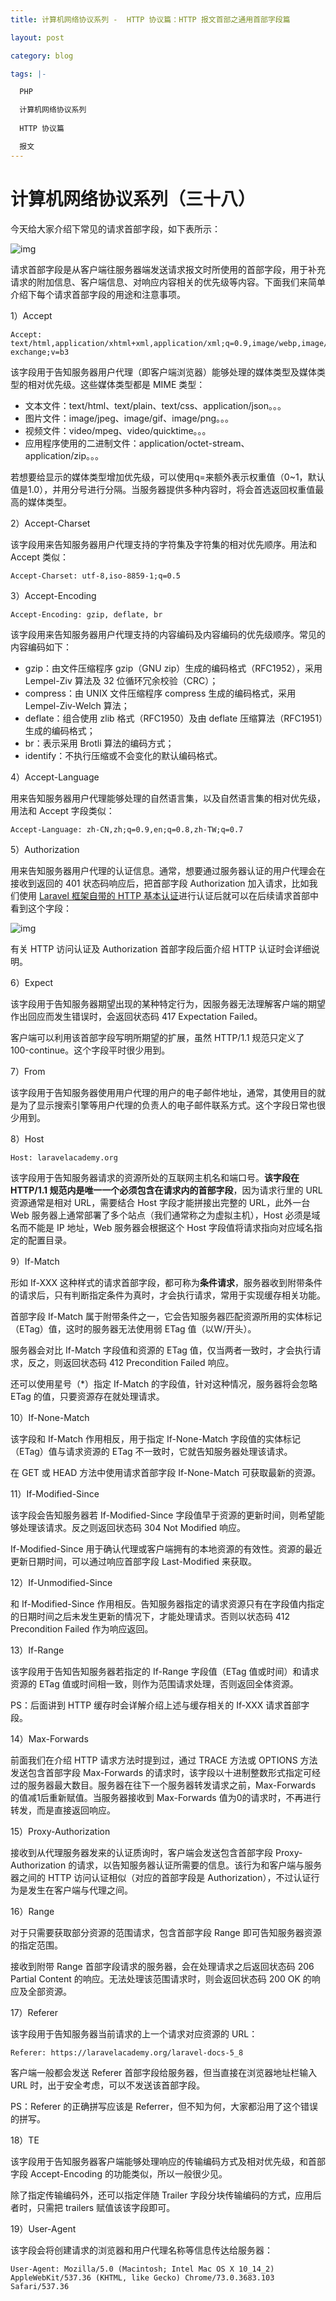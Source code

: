 ```yaml
---
title: 计算机网络协议系列 -  HTTP 协议篇：HTTP 报文首部之通用首部字段篇

layout: post

category: blog

tags: |-

  PHP

  计算机网络协议系列
  
  HTTP 协议篇

  报文
---
```




# 计算机网络协议系列（三十八）



今天给大家介绍下常见的请求首部字段，如下表所示：

![img](/assets/post/dca15e3ff18241f98adf33d8b0804e207487054c2ab3f68e5e4bbe943db916c1.png)

请求首部字段是从客户端往服务器端发送请求报文时所使用的首部字段，用于补充请求的附加信息、客户端信息、对响应内容相关的优先级等内容。下面我们来简单介绍下每个请求首部字段的用途和注意事项。

1）Accept

```
Accept: text/html,application/xhtml+xml,application/xml;q=0.9,image/webp,image/apng,*/*;q=0.8,application/signed-exchange;v=b3
```

该字段用于告知服务器用户代理（即客户端浏览器）能够处理的媒体类型及媒体类型的相对优先级。这些媒体类型都是 MIME 类型：

- 文本文件：text/html、text/plain、text/css、application/json。。。
- 图片文件：image/jpeg、image/gif、image/png。。。
- 视频文件：video/mpeg、video/quicktime。。。
- 应用程序使用的二进制文件：application/octet-stream、application/zip。。。

若想要给显示的媒体类型增加优先级，可以使用q=来额外表示权重值（0~1，默认值是1.0），并用分号进行分隔。当服务器提供多种内容时，将会首选返回权重值最高的媒体类型。

2）Accept-Charset

该字段用来告知服务器用户代理支持的字符集及字符集的相对优先顺序。用法和 Accept 类似：

```
Accept-Charset: utf-8,iso-8859-1;q=0.5
```

3）Accept-Encoding

```
Accept-Encoding: gzip, deflate, br
```

该字段用来告知服务器用户代理支持的内容编码及内容编码的优先级顺序。常见的内容编码如下：

- gzip：由文件压缩程序 gzip（GNU zip）生成的编码格式（RFC1952），采用 Lempel-Ziv 算法及 32 位循环冗余校验（CRC）；
- compress：由 UNIX 文件压缩程序 compress 生成的编码格式，采用 Lempel-Ziv-Welch 算法；
- deflate：组合使用 zlib 格式（RFC1950）及由 deflate 压缩算法（RFC1951）生成的编码格式；
- br：表示采用 Brotli 算法的编码方式；
- identify：不执行压缩或不会变化的默认编码格式。

4）Accept-Language

用来告知服务器用户代理能够处理的自然语言集，以及自然语言集的相对优先级，用法和 Accept 字段类似：

```
Accept-Language: zh-CN,zh;q=0.9,en;q=0.8,zh-TW;q=0.7
```

5）Authorization

用来告知服务器用户代理的认证信息。通常，想要通过服务器认证的用户代理会在接收到返回的 401 状态码响应后，把首部字段 Authorization 加入请求，比如我们使用 [Laravel 框架自带的 HTTP 基本认证](https://laravelacademy.org/post/19484.html#toc_12)进行认证后就可以在后续请求首部中看到这个字段：

![img](/assets/post/23e3fc66c7f49ecb77b46cec653588fa4354d11dcd7aff3d705e8f2d8c59c93b.png)

有关 HTTP 访问认证及 Authorization 首部字段后面介绍 HTTP 认证时会详细说明。

6）Expect

该字段用于告知服务器期望出现的某种特定行为，因服务器无法理解客户端的期望作出回应而发生错误时，会返回状态码 417 Expectation Failed。

客户端可以利用该首部字段写明所期望的扩展，虽然 HTTP/1.1 规范只定义了 100-continue。这个字段平时很少用到。

7）From

该字段用于告知服务器使用用户代理的用户的电子邮件地址，通常，其使用目的就是为了显示搜索引擎等用户代理的负责人的电子邮件联系方式。这个字段日常也很少用到。

8）Host

```
Host: laravelacademy.org
```

该字段用于告知服务器请求的资源所处的互联网主机名和端口号。**该字段在 HTTP/1.1 规范内是唯一一个必须包含在请求内的首部字段**，因为请求行里的 URL 资源通常是相对 URL，需要结合 Host 字段才能拼接出完整的 URL，此外一台 Web 服务器上通常部署了多个站点（我们通常称之为虚拟主机），Host 必须是域名而不能是 IP 地址，Web 服务器会根据这个 Host 字段值将请求指向对应域名指定的配置目录。

9）If-Match

形如 If-XXX 这种样式的请求首部字段，都可称为**条件请求**，服务器收到附带条件的请求后，只有判断指定条件为真时，才会执行请求，常用于实现缓存相关功能。

首部字段 If-Match 属于附带条件之一，它会告知服务器匹配资源所用的实体标记（ETag）值，这时的服务器无法使用弱 ETag 值（以W/开头）。

服务器会对比 If-Match 字段值和资源的 ETag 值，仅当两者一致时，才会执行请求，反之，则返回状态码 412 Precondition Failed 响应。

还可以使用星号（*）指定 If-Match 的字段值，针对这种情况，服务器将会忽略 ETag 的值，只要资源存在就处理请求。

10）If-None-Match

该字段和 If-Match 作用相反，用于指定 If-None-Match 字段值的实体标记（ETag）值与请求资源的 ETag 不一致时，它就告知服务器处理该请求。

在 GET 或 HEAD 方法中使用请求首部字段 If-None-Match 可获取最新的资源。

11）If-Modified-Since

该字段会告知服务器若 If-Modified-Since 字段值早于资源的更新时间，则希望能够处理该请求。反之则返回状态码 304 Not Modified 响应。

If-Modified-Since 用于确认代理或客户端拥有的本地资源的有效性。资源的最近更新日期时间，可以通过响应首部字段 Last-Modified 来获取。

12）If-Unmodified-Since

和 If-Modified-Since 作用相反。告知服务器指定的请求资源只有在字段值内指定的日期时间之后未发生更新的情况下，才能处理请求。否则以状态码 412 Precondition Failed 作为响应返回。

13）If-Range

该字段用于告知告知服务器若指定的 If-Range 字段值（ETag 值或时间）和请求资源的 ETag 值或时间相一致，则作为范围请求处理，否则返回全体资源。

PS：后面讲到 HTTP 缓存时会详解介绍上述与缓存相关的 If-XXX 请求首部字段。

14）Max-Forwards

前面我们在介绍 HTTP 请求方法时提到过，通过 TRACE 方法或 OPTIONS 方法发送包含首部字段 Max-Forwards 的请求时，该字段以十进制整数形式指定可经过的服务器最大数目。服务器在往下一个服务器转发请求之前，Max-Forwards 的值减1后重新赋值。当服务器接收到 Max-Forwards 值为0的请求时，不再进行转发，而是直接返回响应。

15）Proxy-Authorization

接收到从代理服务器发来的认证质询时，客户端会发送包含首部字段 Proxy-Authorization 的请求，以告知服务器认证所需要的信息。该行为和客户端与服务器之间的 HTTP 访问认证相似（对应的首部字段是 Authorization），不过认证行为是发生在客户端与代理之间。

16）Range

对于只需要获取部分资源的范围请求，包含首部字段 Range 即可告知服务器资源的指定范围。

接收到附带 Range 首部字段请求的服务器，会在处理请求之后返回状态码 206 Partial Content 的响应。无法处理该范围请求时，则会返回状态码 200 OK 的响应及全部资源。

17）Referer

该字段用于告知服务器当前请求的上一个请求对应资源的 URL：

```
Referer: https://laravelacademy.org/laravel-docs-5_8
```

客户端一般都会发送 Referer 首部字段给服务器，但当直接在浏览器地址栏输入 URL 时，出于安全考虑，可以不发送该首部字段。

PS：Referer 的正确拼写应该是 Referrer，但不知为何，大家都沿用了这个错误的拼写。

18）TE

该字段用于告知服务器客户端能够处理响应的传输编码方式及相对优先级，和首部字段 Accept-Encoding 的功能类似，所以一般很少见。

除了指定传输编码外，还可以指定伴随 Trailer 字段分块传输编码的方式，应用后者时，只需把 trailers 赋值该该字段即可。

19）User-Agent

该字段会将创建请求的浏览器和用户代理名称等信息传达给服务器：

```
User-Agent: Mozilla/5.0 (Macintosh; Intel Mac OS X 10_14_2) AppleWebKit/537.36 (KHTML, like Gecko) Chrome/73.0.3683.103 Safari/537.36
```